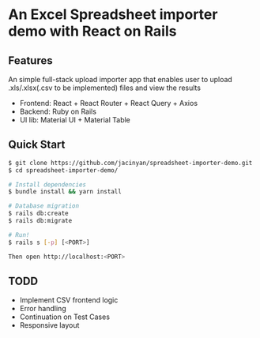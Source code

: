 # An Excel Spreadsheet importer demo with React on Rails

## Features

An simple full-stack upload importer app that enables user to upload .xls/.xlsx(.csv to be implemented) files and view the results

- Frontend: React + React Router + React Query + Axios
- Backend: Ruby on Rails
- UI lib: Material UI + Material Table

## Quick Start

```sh
$ git clone https://github.com/jacinyan/spreadsheet-importer-demo.git
$ cd spreadsheet-importer-demo/

# Install dependencies
$ bundle install && yarn install

# Database migration
$ rails db:create
$ rails db:migrate

# Run!
$ rails s [-p] [<PORT>]

Then open http://localhost:<PORT>
```

## TODD

- Implement CSV frontend logic
- Error handling
- Continuation on Test Cases
- Responsive layout

